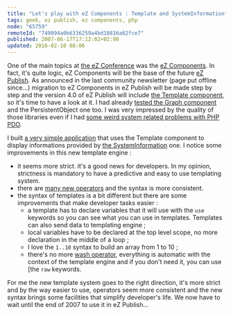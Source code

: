 ```yaml
---
title: "Let's play with eZ Components : Template and SystemInformation"
tags: geek, ez publish, ez components, php
node: "65759"
remoteId: "749094a0b6336259a4bd10816a62fce7"
published: 2007-06-17T17:12:02+02:00
updated: 2016-02-10 08:06
---
```

 
One of the main topics at [the eZ Conference](/post/ez-conference-2007) was the
[eZ Components](http://zetacomponents.org/). In fact, it's quite logic, eZ
Components will be the base of the future [eZ Publish](/tag/ez-publish). As
announced in the last community
newsletter (page put offline since...)
migration to eZ Components in eZ Publish will be made step by step and the
version 4.0 of eZ Publish will include [the Template
component](http://zetacomponents.org/documentation/trunk/Template/tutorial.html),
so it's time to have a look at it. I had already [tested the Graph
component](/post/graphique-d-indexation-avec-le-module-graph-d-ez-components)
and the PersistentObject one too. I was very impressed by the quality of those
libraries even if I had [some weird system related problems with PHP
PDO](/post/pdo-mysql-sous-ubuntu-au-bord-de-la-crise-nerfs).
 
I built [a very simple application](http://vrac.pwet.fr/sysinfo/) that uses the
Template component to display informations provided by [the
SystemInformation](http://zetacomponents.org/documentation/trunk/SystemInformation/tutorial.html)
one. I notice some improvements in this new template engine :

* it seems more strict. it's a good news for developers. In my opinion,
  strictness is mandatory to have a predictive and easy to use templating
  system.
* there are [many new
  operators](http://zetacomponents.org/documentation/trunk/Template/functions.html)
  and the syntax is more consistent.
* the syntax of templates is a bit different but there are some improvements
  that make developer tasks easier&nbsp;:
    * a template has to declare variables that it will use with the `use`
      keywords so you can see what you can use in templates. Templates can also
      send data to templating engine ;
    * local variables have to be declared at the top level scope, no more
      declaration in the middle of a loop ;
    * I love the `1..10` syntax to build an array from 1 to 10 ;
    * there's no more [wash
      operator](http://ez.no/doc/ez_publish/technical_manual/3_9/reference/template_operators/strings/wash),
      everything is automatic with the context of the template engine and if you
      don't need it, you can use [the `raw` keywords.

For me the new template system goes to the right direction, it's more strict and
by the way easier to use, operators seem more consistent and the new syntax
brings some facilities that simplify developer's life. We now have to wait until
the end of 2007 to use it in eZ Publish...
